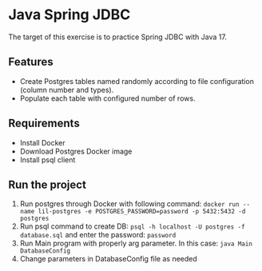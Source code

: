 # Java Spring JDBC
The target of this exercise is to practice Spring JDBC with Java 17.

## Features
- Create Postgres tables named randomly according to file configuration (column number and types).
- Populate each table with configured number of rows.

## Requirements
- Install Docker
- Download Postgres Docker image
- Install psql client

## Run the project
1. Run postgres through Docker with following command: `docker run --name lil-postgres -e POSTGRES_PASSWORD=password -p 5432:5432 -d postgres`
2. Run psql command to create DB: `psql -h localhost -U postgres -f database.sql` and enter the password: `password`
3. Run Main program with properly arg parameter. In this case: `java Main DatabaseConfig`
4. Change parameters in DatabaseConfig file as needed